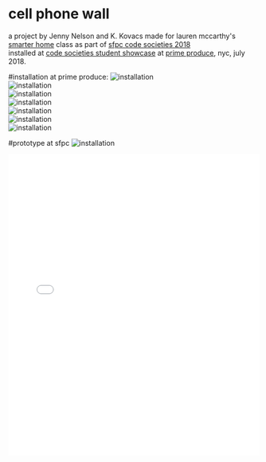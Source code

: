 # cell phone wall
a project by Jenny Nelson and K. Kovacs
made for lauren mccarthy's [smarter home](https://github.com/lmccart/Smarter-Home) class as part of [sfpc code societies 2018](https://github.com/SFPC/codesocieties)
<br />
installed at [code societies student showcase](https://www.eventbrite.com/e/sfpc-code-societies-student-showcase-tickets-47922711119#)  at [prime produce](http://primeproduce.coop/), nyc, july 2018.

#installation at prime produce:
![installation](images/DSC_0015.JPG)
<br />
![installation](images/DSC_0010.JPG)
<br />
![installation](images/DSC_0015.JPG)
<br />
![installation](images/0034.JPG)
<br />
![installation](images/DSC_0052.JPG)
<br />
![installation](images/DSC_0069.JPG)
<br />
![installation](images/DSC_0092.JPG)
<br />

#prototype at sfpc
![installation](images/seeking_attendant.jpg)

<style>.embed-container {position: relative; padding-bottom: 120%; height: 0; overflow: hidden;} .embed-container iframe, .embed-container object, .embed-container embed { position: absolute; top: 0; left: 0; width: 100%; height: 100%; }</style><div class='embed-container'><iframe src='//instagram.com/p/5DGrQtxCIR/embed/' frameborder='0' scrolling='no' allowtransparency='true'></iframe></div>



